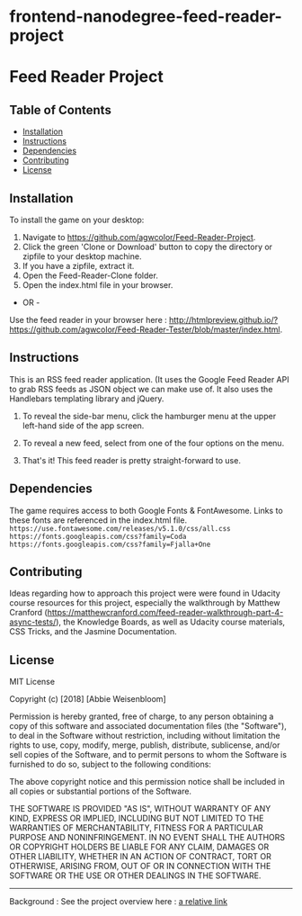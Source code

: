 frontend-nanodegree-feed-reader-project
===============================

# Feed Reader Project

## Table of Contents
* [Installation](#installation)
* [Instructions](#instructions)
* [Dependencies](#dependencies)
* [Contributing](#contributing)
* [License](#license)

## Installation

To install the game on your desktop:
1. Navigate to https://github.com/agwcolor/Feed-Reader-Project. 
2. Click the green 'Clone or Download' button to copy the directory or zipfile to your desktop machine.
3. If you have a zipfile, extract it.
4. Open the Feed-Reader-Clone folder.
5. Open the index.html file in your browser.

- OR - 

Use the feed reader in your browser here : http://htmlpreview.github.io/?https://github.com/agwcolor/Feed-Reader-Tester/blob/master/index.html.

## Instructions

This is an RSS feed reader application. (It uses the Google Feed Reader API to grab RSS feeds as JSON object we can make use of. It also uses the Handlebars templating library and jQuery.

1. To reveal the side-bar menu, click the hamburger menu at the upper left-hand side of the app screen.

2. To reveal a new feed, select from one of the four options on the menu. 

3. That's it! This feed reader is pretty straight-forward to use. 



## Dependencies
The game requires access to both Google Fonts & FontAwesome. Links to these fonts are referenced in the index.html file.
       ```
       https://use.fontawesome.com/releases/v5.1.0/css/all.css
	   https://fonts.googleapis.com/css?family=Coda
       https://fonts.googleapis.com/css?family=Fjalla+One
       ```


## Contributing

Ideas regarding how to approach this project were were found in Udacity course resources for this project, especially the walkthrough by Matthew Cranford (https://matthewcranford.com/feed-reader-walkthrough-part-4-async-tests/), the  Knowledge Boards, as well as Udacity course materials, CSS Tricks, and the Jasmine Documentation.

## License

MIT License

Copyright (c) [2018] [Abbie Weisenbloom]

Permission is hereby granted, free of charge, to any person obtaining a copy
of this software and associated documentation files (the "Software"), to deal
in the Software without restriction, including without limitation the rights
to use, copy, modify, merge, publish, distribute, sublicense, and/or sell
copies of the Software, and to permit persons to whom the Software is
furnished to do so, subject to the following conditions:

The above copyright notice and this permission notice shall be included in all
copies or substantial portions of the Software.

THE SOFTWARE IS PROVIDED "AS IS", WITHOUT WARRANTY OF ANY KIND, EXPRESS OR
IMPLIED, INCLUDING BUT NOT LIMITED TO THE WARRANTIES OF MERCHANTABILITY,
FITNESS FOR A PARTICULAR PURPOSE AND NONINFRINGEMENT. IN NO EVENT SHALL THE
AUTHORS OR COPYRIGHT HOLDERS BE LIABLE FOR ANY CLAIM, DAMAGES OR OTHER
LIABILITY, WHETHER IN AN ACTION OF CONTRACT, TORT OR OTHERWISE, ARISING FROM,
OUT OF OR IN CONNECTION WITH THE SOFTWARE OR THE USE OR OTHER DEALINGS IN THE
SOFTWARE.

---------------------------------------
Background : See the project overview here : [a relative link](ProjectOverview.md)



